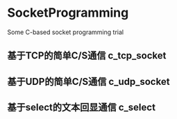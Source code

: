 # SocketProgramming
Some C-based socket programming trial
## 基于TCP的简单C/S通信 c_tcp_socket
## 基于UDP的简单C/S通信 c_udp_socket
## 基于select的文本回显通信 c_select
